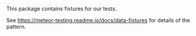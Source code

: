 This package contains fixtures for our tests.

See https://meteor-testing.readme.io/docs/data-fixtures for details of the pattern.
